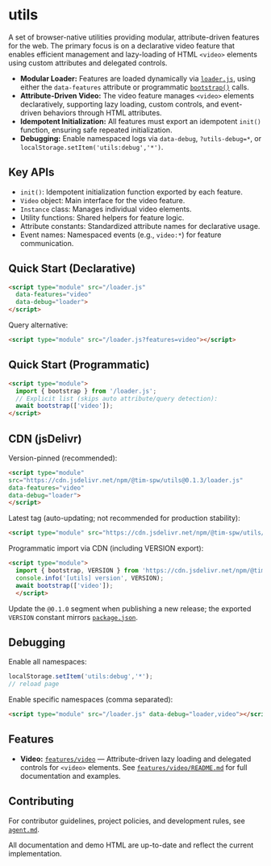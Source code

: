 # utils

A set of browser-native utilities providing modular, attribute-driven features for the web. The primary focus is on a declarative video feature that enables efficient management and lazy-loading of HTML `<video>` elements using custom attributes and delegated controls.

- **Modular Loader:** Features are loaded dynamically via [`loader.js`](loader.js), using either the `data-features` attribute or programmatic [`bootstrap()`](loader.js) calls.
- **Attribute-Driven Video:** The video feature manages `<video>` elements declaratively, supporting lazy loading, custom controls, and event-driven behaviors through HTML attributes.
- **Idempotent Initialization:** All features must export an idempotent `init()` function, ensuring safe repeated initialization.
- **Debugging:** Enable namespaced logs via `data-debug`, `?utils-debug=*`, or `localStorage.setItem('utils:debug','*')`.

## Key APIs

- `init()`: Idempotent initialization function exported by each feature.
- `Video` object: Main interface for the video feature.
- `Instance` class: Manages individual video elements.
- Utility functions: Shared helpers for feature logic.
- Attribute constants: Standardized attribute names for declarative usage.
- Event names: Namespaced events (e.g., `video:*`) for feature communication.

## Quick Start (Declarative)

```html
<script type="module" src="/loader.js"
  data-features="video"
  data-debug="loader">
</script>
```

Query alternative:

```html
<script type="module" src="/loader.js?features=video"></script>
```

## Quick Start (Programmatic)

```html
<script type="module">
  import { bootstrap } from '/loader.js';
  // Explicit list (skips auto attribute/query detection):
  await bootstrap(['video']);
</script>
```

## CDN (jsDelivr)

Version-pinned (recommended):

```html
<script type="module"
src="https://cdn.jsdelivr.net/npm/@tim-spw/utils@0.1.3/loader.js"
data-features="video"
data-debug="loader">
</script>
```

Latest tag (auto-updating; not recommended for production stability):

```html
<script type="module" src="https://cdn.jsdelivr.net/npm/@tim-spw/utils/loader.js"></script>
```

Programmatic import via CDN (including VERSION export):

```html
<script type="module">
  import { bootstrap, VERSION } from 'https://cdn.jsdelivr.net/npm/@tim-spw/utils@0.1.3/loader.js';
  console.info('[utils] version', VERSION);
  await bootstrap(['video']);
  </script>
```

Update the `@0.1.0` segment when publishing a new release; the exported `VERSION` constant mirrors [`package.json`](package.json).

## Debugging

Enable all namespaces:

```js
localStorage.setItem('utils:debug','*');
// reload page
```

Enable specific namespaces (comma separated):

```html
<script type="module" src="/loader.js" data-debug="loader,video"></script>
```

## Features

- **Video:** [`features/video`](features/video/) — Attribute-driven lazy loading and delegated controls for `<video>` elements. See [`features/video/README.md`](features/video/README.md) for full documentation and examples.

## Contributing

For contributor guidelines, project policies, and development rules, see [`agent.md`](agent.md).

All documentation and demo HTML are up-to-date and reflect the current implementation.